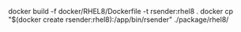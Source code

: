 docker build -f docker/RHEL8/Dockerfile -t rsender:rhel8 .
docker cp "$(docker create rsender:rhel8):/app/bin/rsender" ./package/rhel8/